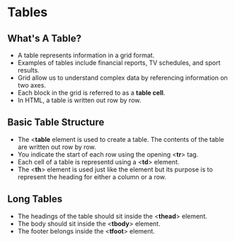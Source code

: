 # Tables

## What's A Table?
- A table represents information in a grid format.
- Examples of tables include financial reports, TV schedules, and sport results.
- Grid allow us to understand complex data by referencing information on two axes.
- Each block in the grid  is referred to as a **table cell**.
- In HTML, a table is written out row by row.

## Basic Table Structure
- The <**table** element is used to create a table. The contents of the table are written out row by row.
- You indicate the start of each row using the opening <**tr**> tag.
- Each cell of a table is representd using a <**td**> element.
- The <**th**> element is used just like the <td> element but its purpose is to represent the heading for either a column or a row.
  
## Long Tables
- The headings of the table should sit inside the <**thead**> element.
- The body should sit inside the <**tbody**> element.
- The footer belongs inside the <**tfoot**> element.
